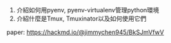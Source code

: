 1. 介紹如何用pyenv, pyenv-virtualenv管理python環境
2. 介紹什麼是Tmux, Tmuxinator以及如何使用它們

paper:
https://hackmd.io/@jimmychen945/BkSJmVfwV
